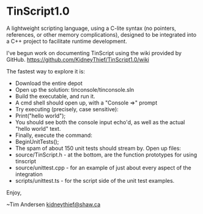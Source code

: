 TinScript1.0
============

A lightweight scripting language, using a C-lite syntax (no pointers, references, or other
memory complications), designed to be integrated into a C++ project to facilitate runtime development.

I've begun work on documenting TinScript using the wiki provided by GitHub.
https://github.com/KidneyThief/TinScript1.0/wiki

The fastest way to explore it is:

*  Download the entire depot
*  Open up the solution:  tinconsole/tinconsole.sln
*  Build the executable, and run it.
*  A cmd shell should open up, with a "Console =>" prompt
*  Try executing (precisely, case sensitive):
  *  Print("hello world");
*  You should see both the console input echo'd, as well as the actual "hello world" text.
*  Finally, execute the command:
  *  BeginUnitTests();
*  The spam of about 150 unit tests should stream by.  Open up files:
  *  source/TinScript.h  - at the bottom, are the function prototypes for using tinscript
  *  source/unittest.cpp - for an example of just about every aspect of the integration
  *  scripts/unittest.ts - for the script side of the unit test examples.

Enjoy,

~Tim Andersen
kidneythief@shaw.ca
